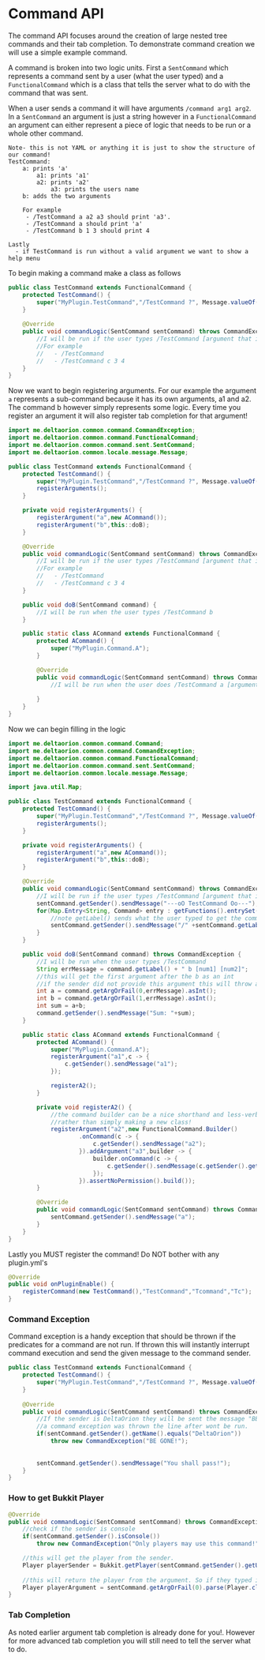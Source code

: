 # Command API

The command API focuses around the creation of large nested tree commands and their tab completion. To demonstrate command creation we will use a simple example command.

A command is broken into two logic units. First a `SentCommand` which represents a command sent by a user (what the user typed) and a `FunctionalCommand` which is a class that tells the server what to do with the command that was sent. 

When a user sends a command it will have arguments `/command arg1 arg2`. In a `SentCommand` an argument is just a string however in a `FunctionalCommand` an argument can either represent a piece of logic that needs to be run or a whole other command. 

```text
Note- this is not YAML or anything it is just to show the structure of our command!
TestCommand:
    a: prints 'a'
        a1: prints 'a1'
        a2: prints 'a2'
            a3: prints the users name 
    b: adds the two arguments
    
    For example
     - /TestCommand a a2 a3 should print 'a3'.
     - /TestCommand a should print 'a'
     - /TestCommand b 1 3 should print 4
     
Lastly 
  - if TestCommand is run without a valid argument we want to show a help menu
```

To begin making a command make a class as follows
```java
public class TestCommand extends FunctionalCommand {
    protected TestCommand() {
        super("MyPlugin.TestCommand","/TestCommand ?", Message.valueOf("Does some stuff!"));
    }
    
    @Override
    public void commandLogic(SentCommand sentCommand) throws CommandException {
        //I will be run if the user types /TestCommand [argument that is not registered]
        //For example 
        //   - /TestCommand
        //   - /TestCommand c 3 4
    }
}
```

Now we want to begin registering arguments. For our example the argument `a` represents a sub-command because it has its own arguments, a1 and a2. The command b however simply represents some logic. Every time you register an argument it will also register tab completion for that argument!

```java
import me.deltaorion.common.command.CommandException;
import me.deltaorion.common.command.FunctionalCommand;
import me.deltaorion.common.command.sent.SentCommand;
import me.deltaorion.common.locale.message.Message;

public class TestCommand extends FunctionalCommand {
    protected TestCommand() {
        super("MyPlugin.TestCommand","/TestCommand ?", Message.valueOf("Does some stuff!"));
        registerArguments();
    }

    private void registerArguments() {
        registerArgument("a",new ACommand());
        registerArgument("b",this::doB);
    }

    @Override
    public void commandLogic(SentCommand sentCommand) throws CommandException {
        //I will be run if the user types /TestCommand [argument that is not registered]
        //For example 
        //   - /TestCommand
        //   - /TestCommand c 3 4
    }

    public void doB(SentCommand command) {
        //I will be run when the user types /TestCommand b
    }

    public static class ACommand extends FunctionalCommand {
        protected ACommand() {
            super("MyPlugin.Command.A");
        }

        @Override
        public void commandLogic(SentCommand sentCommand) throws CommandException {
            //I will be run when the user does /TestCommand a [argument that is not registered]
            
        }
    }
}
```

Now we can begin filling in the logic

```java
import me.deltaorion.common.command.Command;
import me.deltaorion.common.command.CommandException;
import me.deltaorion.common.command.FunctionalCommand;
import me.deltaorion.common.command.sent.SentCommand;
import me.deltaorion.common.locale.message.Message;

import java.util.Map;

public class TestCommand extends FunctionalCommand {
    protected TestCommand() {
        super("MyPlugin.TestCommand","/TestCommand ?", Message.valueOf("Does some stuff!"));
        registerArguments();
    }

    private void registerArguments() {
        registerArgument("a",new ACommand());
        registerArgument("b",this::doB);
    }

    @Override
    public void commandLogic(SentCommand sentCommand) throws CommandException {
        //I will be run if the user types /TestCommand [argument that is not registered
        sentCommand.getSender().sendMessage("---oO TestCommand Oo---");
        for(Map.Entry<String, Command> entry : getFunctions().entrySet()) {
            //note getLabel() sends what the user typed to get the command. In this case /TestCommand
            sentCommand.getSender().sendMessage("/" +sentCommand.getLabel() + " " + entry.getKey() + ": "+entry.getValue().getDescription());
        }
    }

    public void doB(SentCommand command) throws CommandException {
        //I will be run when the user types /TestCommand
        String errMessage = command.getLabel() + " b [num1] [num2]";
        //this will get the first argument after the b as an int
        //if the sender did not provide this argument this will throw a command exception.
        int a = command.getArgOrFail(0,errMessage).asInt();
        int b = command.getArgOrFail(1,errMessage).asInt();
        int sum = a+b;
        command.getSender().sendMessage("Sum: "+sum);
    }

    public static class ACommand extends FunctionalCommand {
        protected ACommand() {
            super("MyPlugin.Command.A");
            registerArgument("a1",c -> {
                c.getSender().sendMessage("a1");
            });

            registerA2();
        }

        private void registerA2() {
            //the command builder can be a nice shorthand and less-verbose way of making a subcommand
            //rather than simply making a new class!
            registerArgument("a2",new FunctionalCommand.Builder()
                    .onCommand(c -> {
                        c.getSender().sendMessage("a2");
                    }).addArgument("a3",builder -> {
                        builder.onCommand(c -> {
                            c.getSender().sendMessage(c.getSender().getName());
                        });
                    }).assertNoPermission().build());
        }

        @Override
        public void commandLogic(SentCommand sentCommand) throws CommandException {
            sentCommand.getSender().sendMessage("a");
        }
    }
}
```

Lastly you MUST register the command! Do NOT bother with any plugin.yml's 

```java
@Override
public void onPluginEnable() {
    registerCommand(new TestCommand(),"TestCommand","Tcommand","Tc");
}
```

### Command Exception

Command exception is a handy exception that should be thrown if the predicates for a command are not run. If thrown this will instantly interrupt command execution and send the given message to the command sender.

```java
public class TestCommand extends FunctionalCommand {
    protected TestCommand() {
        super("MyPlugin.TestCommand","/TestCommand ?", Message.valueOf("Does some stuff!"));
    }
    
    @Override
    public void commandLogic(SentCommand sentCommand) throws CommandException {
        //If the sender is DeltaOrion they will be sent the message "BE GONE". Because 
        //a command exception was thrown the line after wont be run. 
        if(sentCommand.getSender().getName().equals("DeltaOrion"))
            throw new CommandException("BE GONE!");
        
        
        sentCommand.getSender().sendMessage("You shall pass!");
    }
}
```

### How to get Bukkit Player

```java
@Override
public void commandLogic(SentCommand sentCommand) throws CommandException {
    //check if the sender is console
    if(sentCommand.getSender().isConsole())
        throw new CommandException("Only players may use this command!");

    //this will get the player from the sender.
    Player playerSender = Bukkit.getPlayer(sentCommand.getSender().getUniqueId());
    
    //this will return the player from the argument. So if they typed in "/label DeltaOrion" this will get DeltaOrion
    Player playerArgument = sentCommand.getArgOrFail(0).parse(Player.class);
}
```

### Tab Completion

As noted earlier argument tab completion is already done for you!. However for more
advanced tab completion you will still need to tell the server what to do. 

```java

```




